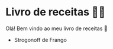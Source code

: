 # Livro de receitas :man_cook:

Olá! Bem vindo ao meu livro de receitas :shallow_pan_of_food:

- Strogonoff de Frango

